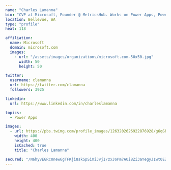 ```yaml
---
name: "Charles Lamanna"
bio: "CVP at Microsoft, Founder @ MetricsHub. Works on Power Apps, Power Automate, Power Virtual Agent, Common Data Service and Dynamics 365."
location: Bellevue, WA
type: "profile"
heat: 118

affiliation:
  name: Microsoft
  domain: microsoft.com
  images:
    - url: "/assets/images/organizations/microsoft.com-50x50.jpg"
      width: 50
      height: 50

twitter:
  username: clamanna
  url: https://twitter.com/clamanna
  followers: 3925

linkedin:
  url: https://www.linkedin.com/in/charleslamanna

topics:
  - Power Apps

images:
  - url: https://pbs.twimg.com/profile_images/1263202626922876928/g6qGbHZ-_400x400.jpg
    width: 400
    height: 400
    isCached: true
    title: "Charles Lamanna"

secured: "/N6hyvEGRc0new6gTFKji8skSpSimiJvjI/zxJoPm7AUi8Zi3aYegyJ1wt0EZmoRNxaE/6aSeWXxRNx7nkSXQjFVkE0h8DCAnXRf1X6I6hjZS3je6/QgcXJAnbavr+fx5xtah/MxcyrJwqY5k/fuF7D0bu0TyTXJsbfnhrmx0e3lXpbdpvWZHivNXL1lMQxvQkDkW5kOu9+wo4WedzTwPoDMEUCZeUPFVXXl3lTm2nARgWUYHVISbrpOtts9aOCc7VDK1Xqm3YOq4457H798fWONXf8aRPK7zA2iMCzV5uyJOAYsT1/nwnZylQbjztK29v+/q1P/avZrHUuF6psAe26dDrt8VFNY2rQnnY1BivbeM4x+gMZpT37x/LhmVO1cxajiXdTzfQkGN022eiV4rN4tKTFsNkGwCLjEF1bCruU=;yUH5onSrE5nCwL23JVYosQ=="
---
```


